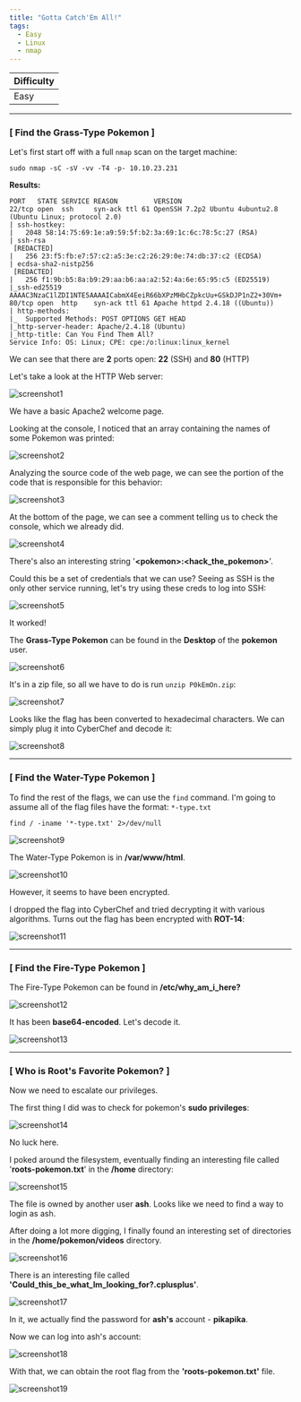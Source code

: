 ```yaml
---
title: "Gotta Catch'Em All!"
tags:
  - Easy
  - Linux
  - nmap
---
```


| Difficulty |
| ---------- |
|    Easy    |

---

### [ Find the Grass-Type Pokemon  ]

Let's first start off with a full `nmap` scan on the target machine:

```
sudo nmap -sC -sV -vv -T4 -p- 10.10.23.231 
```

**Results:**

```
PORT   STATE SERVICE REASON         VERSION
22/tcp open  ssh     syn-ack ttl 61 OpenSSH 7.2p2 Ubuntu 4ubuntu2.8 (Ubuntu Linux; protocol 2.0)
| ssh-hostkey: 
|   2048 58:14:75:69:1e:a9:59:5f:b2:3a:69:1c:6c:78:5c:27 (RSA)
| ssh-rsa 
 [REDACTED]
|   256 23:f5:fb:e7:57:c2:a5:3e:c2:26:29:0e:74:db:37:c2 (ECDSA)
| ecdsa-sha2-nistp256  
 [REDACTED]
|   256 f1:9b:b5:8a:b9:29:aa:b6:aa:a2:52:4a:6e:65:95:c5 (ED25519)
|_ssh-ed25519 AAAAC3NzaC1lZDI1NTE5AAAAICabmX4EeiR66bXPzMHbCZpkcUu+GSkDJP1nZ2+30Vm+
80/tcp open  http    syn-ack ttl 61 Apache httpd 2.4.18 ((Ubuntu))
| http-methods: 
|_  Supported Methods: POST OPTIONS GET HEAD
|_http-server-header: Apache/2.4.18 (Ubuntu)
|_http-title: Can You Find Them All?
Service Info: OS: Linux; CPE: cpe:/o:linux:linux_kernel
```

We can see that there are **2** ports open: **22** (SSH) and **80** (HTTP) 

Let's take a look at the HTTP Web server:

![screenshot1](../assets/images/gotta_catch_em_all/screenshot1.png)

We have a basic Apache2 welcome page. 

Looking at the console, I noticed that an array containing the names of some Pokemon was printed:

![screenshot2](../assets/images/gotta_catch_em_all/screenshot2.png)

Analyzing the source code of the web page, we can see the portion of the code that is responsible for this behavior:

![screenshot3](../assets/images/gotta_catch_em_all/screenshot3.png)

At the bottom of the page, we can see a comment telling us to check the console, which we already did.

![screenshot4](../assets/images/gotta_catch_em_all/screenshot4.png)

There's also an interesting string '**\<pokemon>:\<hack_the_pokemon>**'. 

Could this be a set of credentials that we can use? Seeing as SSH is the only other service running, let's try using these creds to log into SSH:

![screenshot5](../assets/images/gotta_catch_em_all/screenshot5.png)

It worked!

The **Grass-Type Pokemon** can be found in the **Desktop** of the **pokemon** user. 

![screenshot6](../assets/images/gotta_catch_em_all/screenshot6.png)

It's in a zip file, so all we have to do is run `unzip P0kEmOn.zip`:

![screenshot7](../assets/images/gotta_catch_em_all/screenshot7.png)

Looks like the flag has been converted to hexadecimal characters. We can simply plug it into CyberChef and decode it:

![screenshot8](../assets/images/gotta_catch_em_all/screenshot8.png)

---

### [ Find the Water-Type Pokemon ]

To find the rest of the flags, we can use the `find` command. I'm going to assume all of the flag files have the format: `*-type.txt`

```
find / -iname '*-type.txt' 2>/dev/null
```

![screenshot9](../assets/images/gotta_catch_em_all/screenshot9.png)

The Water-Type Pokemon is in **/var/www/html**.

![screenshot10](../assets/images/gotta_catch_em_all/screenshot10.png)

However, it seems to have been encrypted.

I dropped the flag into CyberChef and tried decrypting it with various algorithms. Turns out the flag has been encrypted with **ROT-14**:

![screenshot11](../assets/images/gotta_catch_em_all/screenshot11.png)

---

### [ Find the Fire-Type Pokemon ]

The Fire-Type Pokemon can be found in **/etc/why_am_i_here?**

![screenshot12](../assets/images/gotta_catch_em_all/screenshot12.png)

It has been **base64-encoded**. Let's decode it.

![screenshot13](../assets/images/gotta_catch_em_all/screenshot13.png)

---

### [ Who is Root's Favorite Pokemon? ]

Now we need to escalate our privileges.

The first thing I did was to check for pokemon's **sudo privileges**:

![screenshot14](../assets/images/gotta_catch_em_all/screenshot14.png)

No luck here.

I poked around the filesystem, eventually finding an interesting file called '**roots-pokemon.txt**' in the **/home** directory:

![screenshot15](../assets/images/gotta_catch_em_all/screenshot15.png)

The file is owned by another user **ash**. Looks like we need to find a way to login as ash.

After doing a lot more digging, I finally found an interesting set of directories in the **/home/pokemon/videos** directory.

![screenshot16](../assets/images/gotta_catch_em_all/screenshot16.png)

There is an interesting file called **'Could_this_be_what_Im_looking_for?.cplusplus'**.

![screenshot17](../assets/images/gotta_catch_em_all/screenshot17.png)

In it, we actually find the password for **ash's** account - **pikapika**.

Now we can log into ash's account:

![screenshot18](../assets/images/gotta_catch_em_all/screenshot18.png)

With that, we can obtain the root flag from the **'roots-pokemon.txt'** file.

![screenshot19](../assets/images/gotta_catch_em_all/screenshot19.png)
